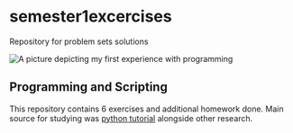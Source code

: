 # semester1excercises
Repository for problem sets solutions


![A picture depicting my first experience with programming](http://www.slate.com/content/dam/slate/articles/life/classes/2015/08/150827_CLASSES_Coding.jpg.CROP.promo-xlarge2.jpg)

## Programming and Scripting

This repository contains 6 exercises and additional homework done.
Main source for studying was [python tutorial](https://docs.python.org/3/tutorial/) alongside other research. 
